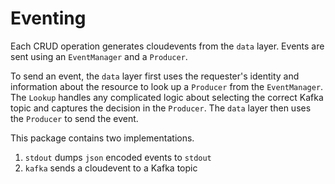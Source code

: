 # Eventing

Each CRUD operation generates cloudevents from the `data` layer.  Events are sent using an `EventManager` and
a `Producer`.

To send an event, the `data` layer first uses the requester's identity and information about the resource to
look up a `Producer` from the `EventManager`.  The `Lookup` handles any complicated logic about selecting the
correct Kafka topic and captures the decision in the `Producer`.  The `data` layer then uses the `Producer` to
send the event.

This package contains two implementations.

1. `stdout` dumps `json` encoded events to `stdout`
2. `kafka` sends a cloudevent to a Kafka topic
